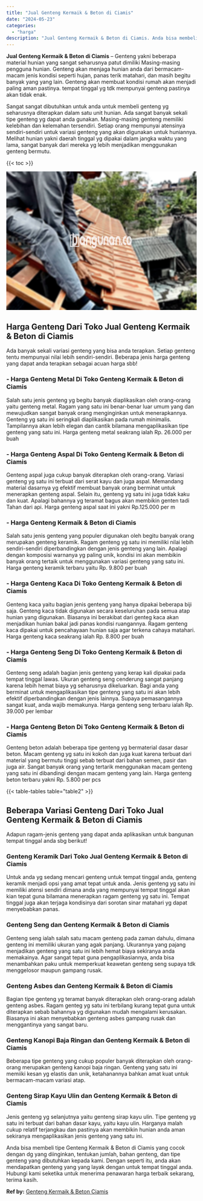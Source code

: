 ```yaml
---
title: "Jual Genteng Kermaik & Beton di Ciamis"
date: "2024-05-23"
categories: 
  - "harga"
description: "Jual Genteng Kermaik & Beton di Ciamis. Anda bisa membeli tipe Genteng Kermaik & Beton di Ciamis yang cocok dengan dg yang diinginkan, tentukan jumlah, bahan..."
---
```


**Jual Genteng Kermaik & Beton di Ciamis** – Genteng yakni beberapa material hunian yang sangat seharusnya patut dimiliki Masing-masing pengguna hunian. Genteng akan menjaga hunian anda dari bermacam-macam jenis kondisi seperti hujan, panas terik matahari, dan masih begitu banyak yang yang lain. Genteng akan membuat kondisi rumah akan menjadi paling aman pastinya. tempat tinggal yg tdk mempunyai genteng pastinya akan tidak enak.

Sangat sangat dibutuhkan untuk anda untuk membeli genteng yg seharusnya diterapkan dalam satu unit hunian. Ada sangat banyak sekali tipe genteng yg dapat anda gunakan. Masing-masing genteng memiliki kelebihan dan kelemahan tersendiri. Setiap orang mempunyai atensinya sendiri-sendiri untuk variasi genteng yang akan digunakan untuk huniannya. Melihat hunian yakni daerah tinggal yg dipakai dalam jangka waktu yang lama, sangat banyak dari mereka yg lebih menjadikan menggunakan genteng bermutu.

{{< toc >}}

![Jual Genteng Kermaik & Beton di Ciamis](/images/genteng-minimalis-murah15.png)

## Harga Genteng Dari Toko Jual Genteng Kermaik & Beton di Ciamis

Ada banyak sekali variasi genteng yang bisa anda terapkan. Setiap genteng tentu mempunyai nilai lebih sendiri-sendiri. Beberapa jenis harga genteng yang dapat anda terapkan sebagai acuan harga sbb!

### \- Harga Genteng Metal Di Toko Genteng Kermaik & Beton di Ciamis

Salah satu jenis genteng yg begitu banyak diaplikasikan oleh orang-orang yaitu genteng metal. Ragam yang satu ini benar-benar luar umum yang dan mewujudkan sangat banyak orang menginginkan untuk menerapkannya. Genteng yg satu ini seringkali diaplikasikan pada rumah minimalis. Tampilannya akan lebih elegan dan cantik bilamana mengaplikasikan tipe genteng yang satu ini. Harga genteng metal seakrang ialah Rp. 26.000 per buah

### \- Harga Genteng Aspal Di Toko Genteng Kermaik & Beton di Ciamis

Genteng aspal juga cukup banyak diterapkan oleh orang-orang. Variasi genteng yg satu ini terbuat dari serat kayu dan juga aspal. Memandang material dasarnya yg efektif membuat banyak orang berminat untuk menerapkan genteng aspal. Selain itu, genteng yg satu ini juga tidak kaku dan kuat. Apalagi bahannya yg teramat bagus akan membikin genten tadi Tahan dari api. Harga genteng aspal saat ini yakni Rp.125.000 per m

### \- Harga Genteng Kermaik & Beton di Ciamis

Salah satu jenis genteng yang populer digunakan oleh begitu banyak orang merupakan genteng keramik. Ragam genteng yg satu ini memiliki nilai lebih sendiri-sendiri diperbandingkan dengan jenis genteng yang lain. Apalagi dengan komposisi warnanya yg paling unik, kondisi ini akan membikin banyak orang tertaik untuk menggunakan variasi genteng yang satu ini. Harga genteng keramik terbaru yaitu Rp. 9.800 per buah

### \- Harga Genteng Kaca Di Toko Genteng Kermaik & Beton di Ciamis

Genteng kaca yaitu bagian jenis genteng yang hanya dipakai beberapa biji saja. Genteng kaca tidak digunakan secara keseluruhan pada semua atap hunian yang digunakan. Biasanya ini berakibat dari genteg kaca akan menjadikan hunian bakal jadi panas kondisi ruangannya. Ragam genteng kaca dipakai untuk pencahayaan hunian saja agar terkena cahaya matahari. Harga genteng kaca seakrang ialah Rp. 8.800 per buah

### \- Harga Genteng Seng Di Toko Genteng Kermaik & Beton di Ciamis

Genteng seng adalah bagian jenis genteng yang kerap kali dipakai pada tempat tinggal lawas. Ukuran genteng seng cenderung sangat panjang karena lebih hemat biaya yg seharusnya dikeluarkan. Bagi anda yang berminat untuk mengaplikasikan tipe genteng yang satu ini akan lebih efektif diperbandingkan dengan jenis lainnya. Supaya pemasangannya sangat kuat, anda wajib memakunya. Harga genteng seng terbaru ialah Rp. 39.000 per lembar

### \- Harga Genteng Beton Di Toko Genteng Kermaik & Beton di Ciamis

Genteng beton adalah beberapa tipe genteng yg bermaterial dasar dasar beton. Macam genteng yg satu ini kokoh dan juga kuat karena terbuat dari material yang bermutu tinggi sebab terbuat dari bahan semen, pasir dan juga air. Sangat banyak orang yang tertarik menggunakan macam genteng yang satu ini dibandingi dengan macam genteng yang lain. Harga genteng beton terbaru yakni Rp. 5.800 per pcs

{{< table-tables table="table2" >}}

## Beberapa Variasi Genteng Dari Toko Jual Genteng Kermaik & Beton di Ciamis

Adapun ragam-jenis genteng yang dapat anda aplikasikan untuk bangunan tempat tinggal anda sbg berikut!

### Genteng Keramik Dari Toko Jual Genteng Kermaik & Beton di Ciamis

Untuk anda yg sedang mencari genteng untuk tempat tinggal anda, genteng keramik menjadi opsi yang amat tepat untuk anda. Jenis genteng yg satu ini memiliki atensi sendiri dimana anda yang mempunyai tempat tinggal akan kian tepat guna bilamana menerapkan ragam genteng yg satu ini. Tempat tinggal juga akan terjaga kondisinya dari sorotan sinar matahari yg dapat menyebabkan panas.

### Genteng Seng dan Genteng Kermaik & Beton di Ciamis

Genteng seng ialah salah satu macam genteng pada zaman dahulu, dimana genteng ini memiliki ukuran yang agak panjang. Ukurannya yang pajang menjadikan genteng yang satu ini lebih hemat biaya sekiranya anda memakainya. Agar sangat tepat guna pengaplikasiannya, anda bisa menambahkan paku untuk memperkuat keawetan genteng seng supaya tdk menggelosor maupun gampang rusak.

### Genteng Asbes dan Genteng Kermaik & Beton di Ciamis

Bagian tipe genteng yg teramat banyak diterapkan oleh orang-orang adalah genteng asbes. Ragam genteg yg satu ini terbilang kurang tepat guna untuk diterapkan sebab bahannya yg digunakan mudah mengalami kerusakan. Biasanya ini akan menyebabkan genteng asbes gampang rusak dan menggantinya yang sangat baru.

### Genteng Kanopi Baja Ringan dan Genteng Kermaik & Beton di Ciamis

Beberapa tipe genteng yang cukup populer banyak diterapkan oleh orang-orang merupakan genteng kanopi baja ringan. Genteng yang satu ini memiiki kesan yg elastis dan unik, ketahanannya bahkan amat kuat untuk bermacam-macam variasi atap.

### Genteng Sirap Kayu Ulin dan Genteng Kermaik & Beton di Ciamis

Jenis genteng yg selanjutnya yaitu genteng sirap kayu ulin. Tipe genteng yg satu ini terbuat dari bahan dasar kayu, yaitu kayu ulin. Harganya malah cukup relatif terjangkau dan pastinya akan membikin hunian anda aman sekiranya mengaplikasikan jenis genteng yang satu ini.

Anda bisa membeli tipe Genteng Kermaik & Beton di Ciamis yang cocok dengan dg yang diinginkan, tentukan jumlah, bahan genteng, dan tipe genteng yang dibutuhkan kepada kami. Dengan seperti itu, anda akan mendapatkan genteng yang yang layak dengan untuk tempat tinggal anda. Hubungi kami seketika untuk menerima penawaran harga terbaik sekarang, terima kasih.

**Ref by:**  [Genteng Kermaik & Beton  Ciamis](https://id.wikipedia.org/wiki/Genteng)
